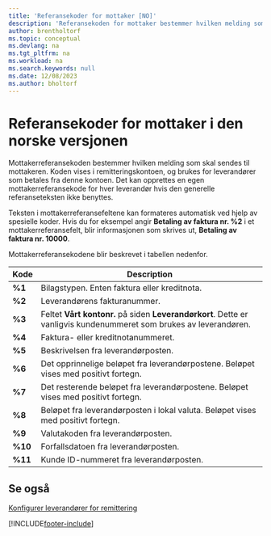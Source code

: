 ```yaml
---
title: 'Referansekoder for mottaker [NO]'
description: 'Referansekoden for mottaker bestemmer hvilken melding som skal sendes til mottakeren, og vises på remitteringskontoen.'
author: brentholtorf
ms.topic: conceptual
ms.devlang: na
ms.tgt_pltfrm: na
ms.workload: na
ms.search.keywords: null
ms.date: 12/08/2023
ms.author: bholtorf
---
```

# <a name="recipient-reference-codes-in-the-norwegian-version"></a>Referansekoder for mottaker i den norske versjonen

Mottakerreferansekoden bestemmer hvilken melding som skal sendes til mottakeren. Koden vises i remitteringskontoen, og brukes for leverandører som betales fra denne kontoen. Det kan opprettes en egen mottakerreferansekode for hver leverandør hvis den generelle referanseteksten ikke benyttes.  

Teksten i mottakerreferansefeltene kan formateres automatisk ved hjelp av spesielle koder. Hvis du for eksempel angir **Betaling av faktura nr. %2** i et mottakerreferansefelt, blir informasjonen som skrives ut, **Betaling av faktura nr. 10000**.  

Mottakerreferansekodene blir beskrevet i tabellen nedenfor.  

|**Kode**|Description|  
|--------------|---------------------------------------|  
|**%1**|Bilagstypen. Enten faktura eller kreditnota.|  
|**%2**|Leverandørens fakturanummer.|  
|**%3**|Feltet **Vårt kontonr.** på siden **Leverandørkort**. Dette er vanligvis kundenummeret som brukes av leverandøren.|  
|**%4**|Faktura- eller kreditnotanummeret.|  
|**%5**|Beskrivelsen fra leverandørposten.|  
|**%6**|Det opprinnelige beløpet fra leverandørpostene. Beløpet vises med positivt fortegn.|  
|**%7**|Det resterende beløpet fra leverandørpostene. Beløpet vises med positivt fortegn.|  
|**%8**|Beløpet fra leverandørposten i lokal valuta. Beløpet vises med positivt fortegn.|  
|**%9**|Valutakoden fra leverandørposten.|  
|**%10**|Forfallsdatoen fra leverandørposten.|  
|**%11**|Kunde ID-nummeret fra leverandørposten.|  

## <a name="see-also"></a>Se også
 [Konfigurer leverandører for remittering](how-to-set-up-vendors-for-remittance.md)


[!INCLUDE[footer-include](../../includes/footer-banner.md)]
